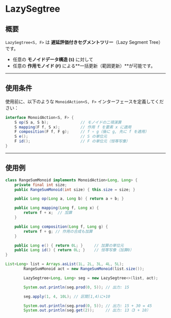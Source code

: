 #  LazySegtree

## 概要

`LazySegtree<S, F>` は **遅延評価付きセグメントツリー**（Lazy Segment Tree）です。  
- 任意の **モノイドデータ構造 (`S`)** に対して  
- 任意の **作用モノイド (`F`)** による**一括更新（範囲更新）**が可能です。

---

## 使用条件

使用前に、以下のような `MonoidAction<S, F>` インターフェースを定義してください：

```java
interface MonoidAction<S, F> {
    S op(S a, S b);              // モノイドの二項演算
    S mapping(F f, S x);         // 作用 f を要素 x に適用
    F composition(F f, F g);     // f ∘ g（後に g, 先に f を適用）
    S e();                       // S の単位元
    F id();                      // F の単位元（恒等写像）
}
```
---
## 使用例
```java
class RangeSumMonoid implements MonoidAction<Long, Long> {
    private final int size;
    public RangeSumMonoid(int size) { this.size = size; }

    public Long op(Long a, Long b) { return a + b; }

    public Long mapping(Long f, Long x) {
        return f + x;  // 加算
    }

    public Long composition(Long f, Long g) {
        return f + g; // 作用の合成も加算
    }

    public Long e() { return 0L; }     // 加算の単位元
    public Long id() { return 0L; }    // 恒等写像（加算0）
}
```
```java
List<Long> list = Arrays.asList(1L, 2L, 3L, 4L, 5L);
        RangeSumMonoid act = new RangeSumMonoid(list.size());

        LazySegtree<Long, Long> seg = new LazySegtree<>(list, act);

        System.out.println(seg.prod(0, 5)); // 出力: 15

        seg.apply(1, 4, 10L); // 区間[1,4)に+10

        System.out.println(seg.prod(0, 5)); // 出力: 15 + 30 = 45
        System.out.println(seg.get(2));     // 出力: 13（3 + 10）
